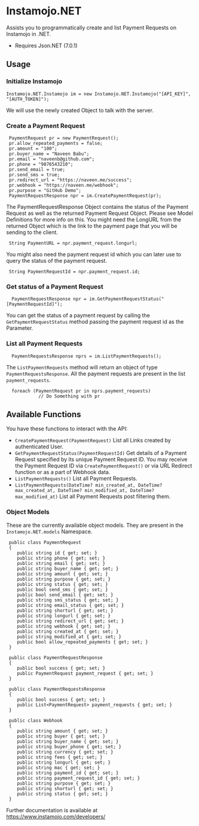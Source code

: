 # Instamojo.NET

Assists you to programmatically create and list Payment Requests on Instamojo in .NET.

* Requires Json.NET (7.0.1)


## Usage

### Initialize Instamojo

    Instamojo.NET.Instamojo im = new Instamojo.NET.Instamojo("[API_KEY]", "[AUTH_TOKEN]");

We will use the newly created Object to talk with the server.

### Create a Payment Request

     PaymentRequest pr = new PaymentRequest();
     pr.allow_repeated_payments = false;        
     pr.amount = "100";
     pr.buyer_name = "Naveen Babu";
     pr.email = "naveenb@github.com";
     pr.phone = "9876543210";
     pr.send_email = true;
     pr.send_sms = true;
     pr.redirect_url = "https://naveen.me/success";
     pr.webhook = "https://naveen.me/webhook";
     pr.purpose = "GitHub Demo";
     PaymentRequestResponse npr = im.CreatePaymentRequest(pr);

The PaymentRequestResponse Object contains the status of the Payment Request as well as the returned Payment Request Object. Please see Model Definitions for more info on this. You might need the LongURL from the returned Object which is the link to the payment page that you will be sending to the client.

     String PaymentURL = npr.payment_request.longurl;

You might also need the payment request id which you can later use to query the status of the payment request. 

     String PaymentRequestId = npr.payment_request.id;

### Get status of a Payment Request

      PaymentRequestResponse npr = im.GetPaymentRequestStatus("[PaymentRequestId]");

You can get the status of a payment request by calling the `GetPaymentRequestStatus` method passing the payment request id as the Parameter.

### List all Payment Requests

      PaymentRequestsResponse nprs = im.ListPaymentRequests();

The `ListPaymentRequests` method will return an object of type `PaymentRequestsResponse`. All the payment requests are present in the list `payment_requests`.

      foreach (PaymentRequest pr in nprs.payment_requests)
                // Do Something with pr

## Available Functions

You have these functions to interact with the API:

  * `CreatePaymentRequest(PaymentRequest)` List all Links created by authenticated User.
  * `GetPaymentRequestStatus(PaymentRequestId)` Get details of a Payment Request specified by its unique Payment Request ID. You may receive the Payment Request ID via `CreatePaymentRequest()` or via URL Redirect function or as a part of Webhook data.
  * `ListPaymentRequests()` List all Payment Requests.
  * `ListPaymentRequests(DateTime? min_created_at, DateTime? max_created_at, DateTime? min_modified_at, DateTime? max_modified_at)` List all Payment Requests post filtering them.

### Object Models

These are the currently available object models. They are present in the `Instamojo.NET.models` Namespace.

     public class PaymentRequest
     {
        public string id { get; set; }
        public string phone { get; set; }
        public string email { get; set; }
        public string buyer_name { get; set; }
        public string amount { get; set; }
        public string purpose { get; set; }
        public string status { get; set; }
        public bool send_sms { get; set; }
        public bool send_email { get; set; }
        public string sms_status { get; set; }
        public string email_status { get; set; }
        public string shorturl { get; set; }
        public string longurl { get; set; }
        public string redirect_url { get; set; }
        public string webhook { get; set; }
        public string created_at { get; set; }
        public string modified_at { get; set; }
        public bool allow_repeated_payments { get; set; }
     }

     public class PaymentRequestResponse
     {
        public bool success { get; set; }
        public PaymentRequest payment_request { get; set; }
     }

     public class PaymentRequestsResponse
     {
        public bool success { get; set; }
        public List<PaymentRequest> payment_requests { get; set; }
     }

     public class Webhook
     {
        public string amount { get; set; }
        public string buyer { get; set; }
        public string buyer_name { get; set; }
        public string buyer_phone { get; set; }
        public string currency { get; set; }
        public string fees { get; set; }
        public string longurl { get; set; }
        public string mac { get; set; }
        public string payment_id { get; set; }
        public string payment_request_id { get; set; }
        public string purpose { get; set; }
        public string shorturl { get; set; }
        public string status { get; set; }
     }

Further documentation is available at https://www.instamojo.com/developers/
